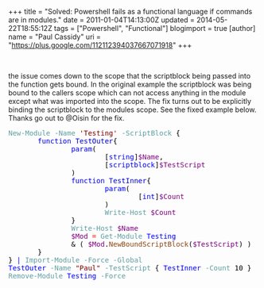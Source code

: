 +++
title = "Solved: Powershell fails as a functional language if commands are in modules."
date = 2011-01-04T14:13:00Z
updated = 2014-05-22T18:55:12Z
tags = ["Powershell", "Functional"]
blogimport = true 
[author]
	name = "Paul Cassidy"
	uri = "https://plus.google.com/112112394037667071918"
+++

<p>&#160;</p>  <p>the issue comes down to the scope that the scriptblock being passed into the function gets bound. In the original example the scriptblock was being bound to the callers scope which can not access anything in the module except what was imported into the scope. The fix turns out to be explicitly binding the scriptblock to the modules scope. See the fixed example below. Thanks go out to @Oisin for the fix.</p>  <pre><span style="color: #5f9ea0">New-Module</span><span style="color: #000000"> </span><span style="color: #5f9ea0">-Name</span><span style="color: #000000"> </span><span style="color: #800000">'</span><span style="color: #800000">Testing</span><span style="color: #800000">'</span><span style="color: #000000"> </span><span style="color: #5f9ea0">-ScriptBlock</span><span style="color: #000000"> {<br />       </span><span style="color: #0000ff">function</span><span style="color: #000000"> </span><span style="color: #0000cd">TestOuter</span><span style="color: #000000">{<br />               </span><span style="color: #0000ff">param</span><span style="color: #000000">(<br />                       [</span><span style="color: #0000ff">string</span><span style="color: #000000">]</span><span style="color: #800080">$Name</span><span style="color: #000000">,</span><span style="color: #000000"><br />                       [</span><span style="color: #0000ff">scriptblock</span><span style="color: #000000">]</span><span style="color: #800080">$TestScript</span><span style="color: #000000"><br />               )<br />               </span><span style="color: #0000ff">function</span><span style="color: #000000"> </span><span style="color: #0000cd">TestInner</span><span style="color: #000000">{<br />                       </span><span style="color: #0000ff">param</span><span style="color: #000000">(<br />                               [</span><span style="color: #0000ff">int</span><span style="color: #000000">]</span><span style="color: #800080">$Count</span><span style="color: #000000"><br />                       )<br />                       </span><span style="color: #5f9ea0">Write-Host</span><span style="color: #000000"> </span><span style="color: #800080">$Count</span><span style="color: #000000"><br />               }<br />               </span><span style="color: #5f9ea0">Write-Host</span><span style="color: #000000"> </span><span style="color: #800080">$Name</span><span style="color: #000000"><br />               </span><span style="color: #800080">$Mod</span><span style="color: #000000"> </span><span style="color: #ff0000">=</span><span style="color: #000000"> </span><span style="color: #5f9ea0">Get-Module</span><span style="color: #000000"> </span><span style="color: #0000ff">Testing</span><span style="color: #000000"><br />               </span><span style="color: #000000">&amp;</span><span style="color: #000000"> ( </span><span style="color: #800080">$Mod</span><span style="color: #000000">.</span><span style="color: #8b4513">NewBoundScriptBlock</span><span style="color: #000000">(</span><span style="color: #800080">$TestScript</span><span style="color: #000000">) )<br />       }<br />} </span><span style="color: #0000ff">|</span><span style="color: #000000"> </span><span style="color: #5f9ea0">Import-Module</span><span style="color: #000000"> </span><span style="color: #5f9ea0">-Force</span><span style="color: #000000"> </span><span style="color: #5f9ea0">-Global</span><span style="color: #000000"><br /></span><span style="color: #0000ff">TestOuter</span><span style="color: #000000"> </span><span style="color: #5f9ea0">-Name</span><span style="color: #000000"> </span><span style="color: #800000">&quot;Paul&quot;</span><span style="color: #000000"> </span><span style="color: #5f9ea0">-TestScript</span><span style="color: #000000"> { </span><span style="color: #0000ff">TestInner</span><span style="color: #000000"> </span><span style="color: #5f9ea0">-Count</span><span style="color: #000000"> </span><span style="color: #000000">10</span><span style="color: #000000"> }<br /></span><span style="color: #5f9ea0">Remove-Module</span><span style="color: #000000"> </span><span style="color: #0000ff">Testing</span><span style="color: #000000"> </span><span style="color: #5f9ea0">-Force</span></pre>  
